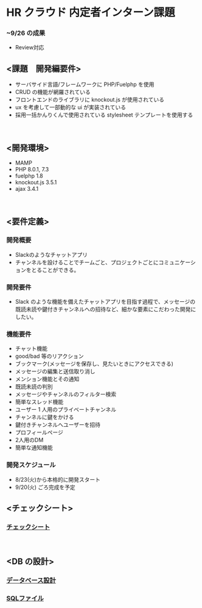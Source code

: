 # HR クラウド 内定者インターン課題

### ~9/26 の成果

- Review対応

## <課題　開発編要件>

- サーバサイド言語/フレームワークに PHP/Fuelphp を使用
- CRUD の機能が網羅されている
- フロントエンドのライブラリに knockout.js が使用されている
- ux を考慮して一部動的な ui が実装されている
- 採用一括かんりくんで使用されている stylesheet テンプレートを使用する

<br>

## <開発環境>

- MAMP
- PHP 8.0.1, 7.3
- fuelphp 1.8
- knockout.js 3.5.1
- ajax 3.4.1

<br>

## <要件定義>

### 開発概要

- Slackのようなチャットアプリ
- チャンネルを設けることでチームごと、プロジェクトごとにコミュニケーションをとることができる。

### 開発要件

- Slack のような機能を備えたチャットアプリを目指す過程で、メッセージの既読未読や鍵付きチャンネルへの招待など、細かな要素にこだわった開発にしたい。

### 機能要件

- チャット機能
- good/bad 等のリアクション
- ブックマーク(メッセージを保存し、見たいときにアクセスできる)
- メッセージの編集と送信取り消し
- メンション機能とその通知
- 既読未読の判別
- メッセージやチャンネルのフィルター検索
- 簡単なスレッド機能
- ユーザー 1 人用のプライベートチャンネル
- チャンネルに鍵をかける
- 鍵付きチャンネルへユーザーを招待
- プロフィールページ
- 2人用のDM
- 簡単な通知機能

### 開発スケジュール

- 8/23(火)から本格的に開発スタート
- 9/20(火) ごろ完成を予定


## <チェックシート>

### [チェックシート](https://docs.google.com/spreadsheets/d/1ZPREYfqALgx4OfUK6cZYECYJOt7X6JLOH_rc3lZnw50/edit?usp=sharing)

<br>

## <DB の設計>

### [データベース設計](https://docs.google.com/spreadsheets/d/1eardZKwNqOiGUFWTd6UJJSQfEZRKDcCcSSX4yI41e7E/edit?usp=sharing)

### [SQLファイル](./main/kmchat.sql)
